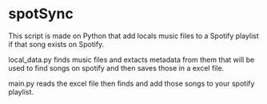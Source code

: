 # spotSync
This script is made on Python that add locals music files to a Spotify playlist if that song exists on Spotify.

local_data.py finds music files and extacts metadata from them that will be used to find songs on spotify and then saves those in a excel file.

main.py reads the excel file then finds and add those songs to your spotify playlist.
